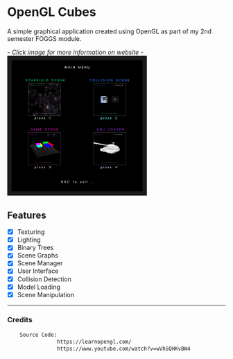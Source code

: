 # OpenGL Cubes

A simple graphical application created using OpenGL as part of my 2nd semester FOGGS module.

*- Click image for more information on website -*<br/>
<a href="https://kyle-robinson.github.io/html/opengl-cubes" target="_blank">
        <img src="screenshot.png" alt="OpenGL Cube Project" border="10" width="60%" />
</a>

## Features

- [x] Texturing
- [x] Lighting
- [x] Binary Trees
- [x] Scene Graphs
- [x] Scene Manager
- [x] User Interface
- [x] Collision Detection
- [x] Model Loading
- [x] Scene Manipulation

---

### Credits

        Source Code:
                    https://learnopengl.com/
                    https://www.youtube.com/watch?v=wVhSQHKvBW4
